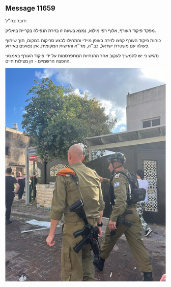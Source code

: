 ## Message 11659

דובר צה״ל: 

מפקד פיקוד העורף, אלוף רפי מילוא, נמצא בשעה זו בזירת הנפילה בקריית ביאליק. 

כוחות פיקוד העורף קפצו לזירה באופן מיידי והתחילו לבצע סריקות במקום, תוך שיתוף פעולה עם משטרת ישראל, כב״ה, מד״א והרשות המקומית. אין נפגעים באירוע.

נדגיש כי יש להמשיך לעקוב אחר ההנחיות המתפרסמות על ידי פיקוד העורף באמצעי ההפצה הרשמיים - הן מצילות חיים.

![Photo](11659/11659_photo.jpg)
